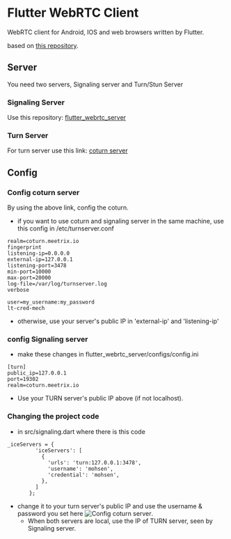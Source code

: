 # Flutter WebRTC Client
WebRTC client for Android, IOS and web browsers written by Flutter.

based on [this repository](https://github.com/flutter-webrtc/flutter-webrtc).

## Server
You need two servers, Signaling server and Turn/Stun Server

### Signaling Server

Use this repository: [flutter_webrtc_server](https://github.com/flutter-webrtc/flutter-webrtc-server)

### Turn Server
For turn server use this link: [coturn server](https://nextcloud-talk.readthedocs.io/en/latest/TURN/)

## Config

### Config coturn server
By using the above link, config the coturn.
 - if you want to use coturn and signaling server in the same machine, use this config in /etc/turnserver.conf
 
```
realm=coturn.meetrix.io
fingerprint
listening-ip=0.0.0.0
external-ip=127.0.0.1
listening-port=3478
min-port=10000
max-port=20000
log-file=/var/log/turnserver.log
verbose

user=my_username:my_password
lt-cred-mech
```
 - otherwise, use your server's public IP in 'external-ip' and 'listening-ip'
 
 ### config Signaling server
  - make these changes in flutter_webrtc_server/configs/config.ini
```
[turn]
public_ip=127.0.0.1
port=19302
realm=coturn.meetrix.io
```
 - Use your TURN server's public IP above (if not localhost).
 
 ### Changing the project code
 - in src/signaling.dart where there is this code
 ```
 _iceServers = {
          'iceServers': [
            {
              'urls': 'turn:127.0.0.1:3478',
              'username': 'mohsen',
              'credential': 'mohsen',
            },
          ]
        };
 ```
 - change it to your turn server's public IP and use the username & password you set here ![Config coturn server](#config-coturn-server).
    - When both servers are local, use the IP of TURN server, seen by Signaling server. 
